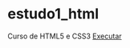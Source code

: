 # estudo1_html
 Curso de HTML5 e CSS3
<a href="https://isacrezende.github.io/estudo1_html/passa-mae/siteGuanabara.html"> Executar </a>
